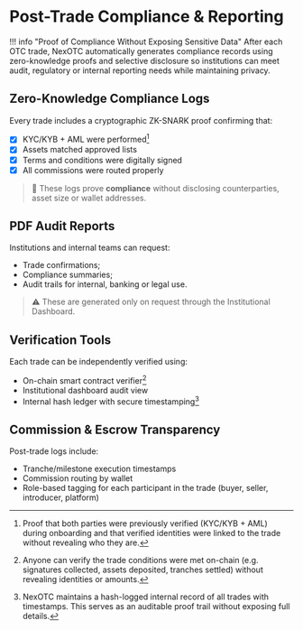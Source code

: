 # Post-Trade Compliance & Reporting

!!! info "Proof of Compliance Without Exposing Sensitive Data"
    After each OTC trade, NexOTC automatically generates compliance records using zero-knowledge proofs and selective disclosure so institutions can meet audit, regulatory or internal reporting needs while maintaining privacy.

## Zero-Knowledge Compliance Logs

Every trade includes a cryptographic ZK-SNARK proof confirming that:

- [x] KYC/KYB + AML were performed[^1]
- [x] Assets matched approved lists
- [x] Terms and conditions were digitally signed
- [x] All commissions were routed properly

> 🔐 These logs prove **compliance** without disclosing counterparties, asset size or wallet addresses.

## PDF Audit Reports

Institutions and internal teams can request:

- Trade confirmations;
- Compliance summaries;
- Audit trails for internal, banking or legal use.

> ⚠️ These are generated only on request through the Institutional Dashboard.

## Verification Tools

Each trade can be independently verified using:

- On-chain smart contract verifier[^2]
- Institutional dashboard audit view  
- Internal hash ledger with secure timestamping[^3]

## Commission & Escrow Transparency

Post-trade logs include:

- Tranche/milestone execution timestamps
- Commission routing by wallet
- Role-based tagging for each participant in the trade (buyer, seller, introducer, platform)

[^1]: Proof that both parties were previously verified (KYC/KYB + AML) during onboarding and that verified identities were linked to the trade without revealing who they are.

[^2]: Anyone can verify the trade conditions were met on-chain (e.g. signatures collected, assets deposited, tranches settled) without revealing identities or amounts.

[^3]: NexOTC maintains a hash-logged internal record of all trades with timestamps. This serves as an auditable proof trail without exposing full details.